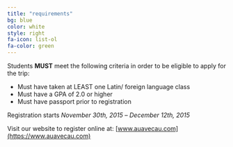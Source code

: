 ```yaml
---
title: "requirements"
bg: blue
color: white
style: right
fa-icon: list-ol
fa-color: green
---
```


Students **MUST** meet the following criteria in order to be eligible to apply for the trip:

- Must have taken at LEAST one Latin/ foreign language class
- Must have a GPA of 2.0 or higher
- Must have passport prior to registration

Registration starts _November 30th, 2015_ – _December 12th, 2015_

Visit our website to register online at: [www.auavecau.com](https://www.auavecau.com)
